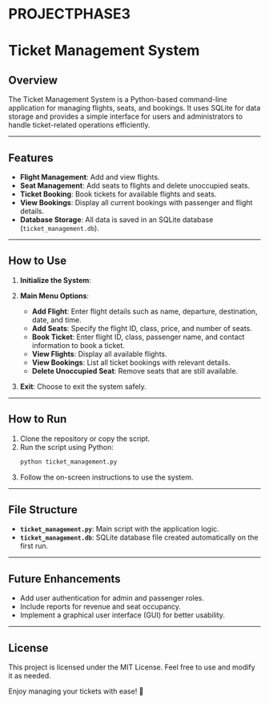 # PROJECTPHASE3
# Ticket Management System

## Overview
The Ticket Management System is a Python-based command-line application for managing flights, seats, and bookings. It uses SQLite for data storage and provides a simple interface for users and administrators to handle ticket-related operations efficiently.

---

## Features
- **Flight Management**: Add and view flights.
- **Seat Management**: Add seats to flights and delete unoccupied seats.
- **Ticket Booking**: Book tickets for available flights and seats.
- **View Bookings**: Display all current bookings with passenger and flight details.
- **Database Storage**: All data is saved in an SQLite database (`ticket_management.db`).

---



## How to Use
1. **Initialize the System**:
   

2. **Main Menu Options**:
   - **Add Flight**: Enter flight details such as name, departure, destination, date, and time.
   - **Add Seats**: Specify the flight ID, class, price, and number of seats.
   - **Book Ticket**: Enter flight ID, class, passenger name, and contact information to book a ticket.
   - **View Flights**: Display all available flights.
   - **View Bookings**: List all ticket bookings with relevant details.
   - **Delete Unoccupied Seat**: Remove seats that are still available.

3. **Exit**: Choose to exit the system safely.

---

## How to Run
1. Clone the repository or copy the script.
2. Run the script using Python:
   ```bash
   python ticket_management.py
   ```
3. Follow the on-screen instructions to use the system.

---

## File Structure
- **`ticket_management.py`**: Main script with the application logic.
- **`ticket_management.db`**: SQLite database file created automatically on the first run.

---

## Future Enhancements
- Add user authentication for admin and passenger roles.
- Include reports for revenue and seat occupancy.
- Implement a graphical user interface (GUI) for better usability.

---

## License
This project is licensed under the MIT License. Feel free to use and modify it as needed.

Enjoy managing your tickets with ease! 🚀

